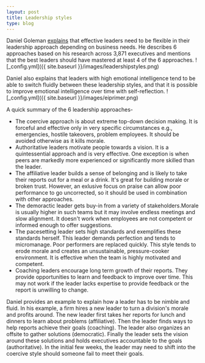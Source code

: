 ```yaml
---
layout: post
title: Leadership styles
type: blog
---
```

Daniel Goleman [explains](https://hbr.org/2000/03/leadership-that-gets-results) that effective leaders need to be flexible in their leadership approach depending on business needs. He describes 6 approaches based on his research across 3,871 executives and mentions that the best leaders should have mastered at least 4 of the 6 approaches.
![_config.yml]({{ site.baseurl }}/images/leadershipstyles.png)

Daniel also explains that leaders with high emotional intelligence tend to be able to switch fluidly between these leadership styles, and that it is possible to improve emotional intelligence over time with self-reflection.
![_config.yml]({{ site.baseurl }}/images/eiprimer.png)

A quick summary of the 6 leadership approaches-
* The coercive approach is about extreme top-down decision making. It is forceful and effective only in very specific circumstances e.g., emergencies, hostile takeovers, problem employees. It should be avoided otherwise as it kills morale.
* Authoritative leaders motivate people towards a vision. It is a quintessential approach and is very effective. One exception is when peers are markedly more experienced or significantly more skilled than the leader.
* The affiliative leader builds a sense of belonging and is likely to take their reports out for a meal or a drink. It's great for building morale or broken trust. However, an exlusive focus on praise can allow poor performance to go uncorrected, so it should be used in combination with other approaches.
* The demoractic leader gets buy-in from a variety of stakeholders.Morale is usually higher in such teams but it may involve endless meetings and slow alignment. It doesn't work when employees are not competent or informed enough to offer suggestions.
* The pacesetting leader sets high standards and exemplifies these standards herself. This leader demands perfection and tends to micromanage. Poor performers are replaced quickly. This style tends to erode morale and creates an unsustainable, pressure-cooker environment. It is effective when the team is highly motivated and competent.
* Coaching leaders encourage long term growth of their reports. They provide opportunities to learn and feedback to improve over time. This may not work if the leader lacks expertise to provide feedback or the report is unwilling to change.

Daniel provides an example to explain how a leader has to be nimble and fluid. In his example, a firm hires a new leader to turn a division's morale and profits around. The new leader first takes her reports for lunch and dinners to learn about problems (affiliative). Then the leader finds ways to help reports achieve their goals (coaching). The leader also organizes an offsite to gather solutions (democratic). Finally the leader sets the vision around these solutions and holds executives accountable to the goals (authoritative). In the initial few weeks, the leader may need to shift into the coercive style should someone fail to meet their goals.